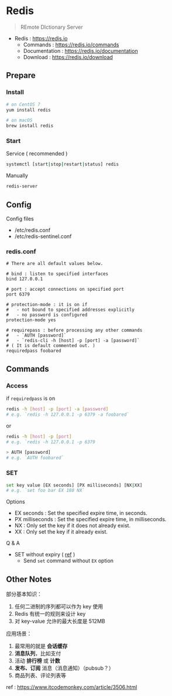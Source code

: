 # Redis

> REmote DIctionary Server

- Redis : https://redis.io
    - Commands : https://redis.io/commands
    - Documentation : https://redis.io/documentation
    - Download : https://redis.io/download

## Prepare

### Install

```bash
# on CentOS 7
yum install redis

# on macOS
brew install redis
```

### Start

Service ( recommended )

```bash
systemctl [start|stop|restart|status] redis
```

Manually

```bash
redis-server
```

## Config

Config files

- /etc/redis.conf
- /etc/redis-sentinel.conf

### redis.conf

```properties
# There are all default values below.

# bind : listen to specified interfaces
bind 127.0.0.1

# port : accept connections on specified port
port 6379

# protection-mode : it is on if
#   - not bound to specified addresses explicitly
#   - no password is configured
protection-mode yes

# requirepass : before processing any other commands
#   - `AUTH [password]`
#   - `redis-cli -h [host] -p [port] -a [password]`
# ( It is default commented out. )
requiredpass foobared
```

## Commands

### Access

if `requiredpass` is on

```bash
redis -h [host] -p [port] -a [password]
# e.g. `redis -h 127.0.0.1 -p 6379 -a foobared`
```

or

```bash
redis -h [host] -p [port]
# e.g. `redis -h 127.0.0.1 -p 6379

> AUTH [password]
# e.g. `AUTH foobared`
```

### SET

```bash
set key value [EX seconds] [PX milliseconds] [NX|XX]
# e.g. `set foo bar EX 180 NX`
```

Options

- EX seconds : Set the specified expire time, in seconds.
- PX milliseconds : Set the specified expire time, in milliseconds.
- NX : Only set the key if it does not already exist.
- XX : Only set the key if it already exist.

Q & A

- SET without expiry ( [ref](https://stackoverflow.com/questions/40019390/redis-set-with-option-without-expiry) )
    - Send `set` command without `EX` option

## Other Notes

部分基本知识：

1. 任何二进制的序列都可以作为 key 使用
2. Redis 有统一的规则来设计 key
3. 对 key-value 允许的最大长度是 512MB

应用场景：

1. 最常用的就是 __会话缓存__
2. __消息队列__，比如支付
3. 活动 __排行榜__ 或 __计数__
4. __发布、订阅__ 消息（消息通知）（pubsub？）
5. 商品列表、评论列表等

ref : https://www.itcodemonkey.com/article/3506.html
